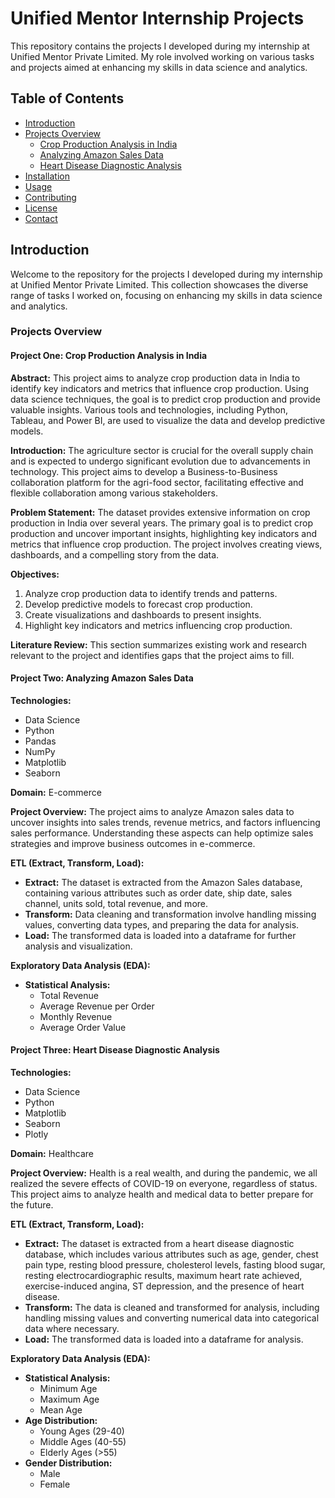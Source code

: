 

# Unified Mentor Internship Projects

This repository contains the projects I developed during my internship at Unified Mentor Private Limited. My role involved working on various tasks and projects aimed at enhancing my skills in data science and analytics.

## Table of Contents

- [Introduction](#introduction)
- [Projects Overview](#projects-overview)
  - [Crop Production Analysis in India](#project-one-crop-production-analysis-in-india)
  - [Analyzing Amazon Sales Data](#project-two-analyzing-amazon-sales-data)
  - [Heart Disease Diagnostic Analysis](#project-three-heart-disease-diagnostic-analysis)
- [Installation](#installation)
- [Usage](#usage)
- [Contributing](#contributing)
- [License](#license)
- [Contact](#contact)

## Introduction

Welcome to the repository for the projects I developed during my internship at Unified Mentor Private Limited. This collection showcases the diverse range of tasks I worked on, focusing on enhancing my skills in data science and analytics.

### Projects Overview

#### Project One: Crop Production Analysis in India

**Abstract:**
This project aims to analyze crop production data in India to identify key indicators and metrics that influence crop production. Using data science techniques, the goal is to predict crop production and provide valuable insights. Various tools and technologies, including Python, Tableau, and Power BI, are used to visualize the data and develop predictive models.

**Introduction:**
The agriculture sector is crucial for the overall supply chain and is expected to undergo significant evolution due to advancements in technology. This project aims to develop a Business-to-Business collaboration platform for the agri-food sector, facilitating effective and flexible collaboration among various stakeholders.

**Problem Statement:**
The dataset provides extensive information on crop production in India over several years. The primary goal is to predict crop production and uncover important insights, highlighting key indicators and metrics that influence crop production. The project involves creating views, dashboards, and a compelling story from the data.

**Objectives:**
1. Analyze crop production data to identify trends and patterns.
2. Develop predictive models to forecast crop production.
3. Create visualizations and dashboards to present insights.
4. Highlight key indicators and metrics influencing crop production.

**Literature Review:**
This section summarizes existing work and research relevant to the project and identifies gaps that the project aims to fill.

#### Project Two: Analyzing Amazon Sales Data

**Technologies:**
- Data Science
- Python
- Pandas
- NumPy
- Matplotlib
- Seaborn

**Domain:** E-commerce

**Project Overview:**
The project aims to analyze Amazon sales data to uncover insights into sales trends, revenue metrics, and factors influencing sales performance. Understanding these aspects can help optimize sales strategies and improve business outcomes in e-commerce.

**ETL (Extract, Transform, Load):**
- **Extract:** The dataset is extracted from the Amazon Sales database, containing various attributes such as order date, ship date, sales channel, units sold, total revenue, and more.
- **Transform:** Data cleaning and transformation involve handling missing values, converting data types, and preparing the data for analysis.
- **Load:** The transformed data is loaded into a dataframe for further analysis and visualization.

**Exploratory Data Analysis (EDA):**
- **Statistical Analysis:**
  - Total Revenue
  - Average Revenue per Order
  - Monthly Revenue
  - Average Order Value

#### Project Three: Heart Disease Diagnostic Analysis

**Technologies:**
- Data Science
- Python
- Matplotlib
- Seaborn
- Plotly

**Domain:** Healthcare

**Project Overview:**
Health is a real wealth, and during the pandemic, we all realized the severe effects of COVID-19 on everyone, regardless of status. This project aims to analyze health and medical data to better prepare for the future.

**ETL (Extract, Transform, Load):**
- **Extract:** The dataset is extracted from a heart disease diagnostic database, which includes various attributes such as age, gender, chest pain type, resting blood pressure, cholesterol levels, fasting blood sugar, resting electrocardiographic results, maximum heart rate achieved, exercise-induced angina, ST depression, and the presence of heart disease.
- **Transform:** The data is cleaned and transformed for analysis, including handling missing values and converting numerical data into categorical data where necessary.
- **Load:** The transformed data is loaded into a dataframe for analysis.

**Exploratory Data Analysis (EDA):**
- **Statistical Analysis:**
  - Minimum Age
  - Maximum Age
  - Mean Age
- **Age Distribution:**
  - Young Ages (29-40)
  - Middle Ages (40-55)
  - Elderly Ages (>55)
- **Gender Distribution:**
  - Male
  - Female
